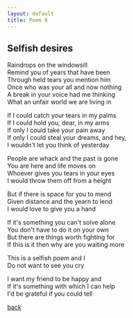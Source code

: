 ```yaml
---
layout: default
title: Poem 8
---
```


## Selfish desires

Raindrops on the windowsill \
Remind you of years that have been \
Through held tears you mention him \
Once who was your all and now nothing \
A break in your voice had me thinking \
What an unfair world we are living in

If I could catch your tears in my palms \
If I could hold you, dear, in my arms \
If only I could take your pain away \
If only I could steal your dreams, and hey, \
I wouldn't let you think of yesterday

People are whack and the past is gone \
You are here and life moves on \
Whoever gives you tears in your eyes \
I would throw them off from a height

But if there is space for you to mend \
Given distance and the yearn to lend \
I would love to give you a hand

If it's something you can't solve alone \
You don't have to do it on your own \
But there are things worth fighting for \
If this is it then why are you waiting more

This is a selfish poem and I \
Do not want to see you cry

I want my friend to be happy and \
If it's something with which I can help \
I'd be grateful if you could tell


 [back](../index-page.html)